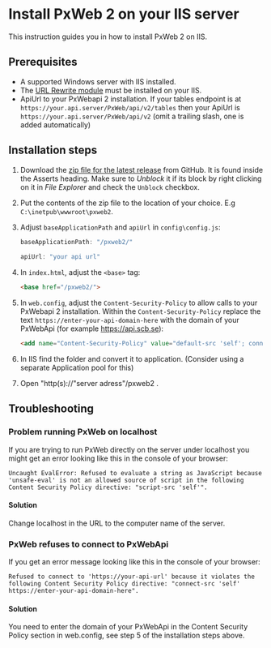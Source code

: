 # Install PxWeb 2 on your IIS server

This instruction guides you in how to install PxWeb 2 on IIS.

## Prerequisites

- A supported Windows server with IIS installed.
- The [URL Rewrite module](https://www.iis.net/downloads/microsoft/url-rewrite) must be installed on your IIS.
- ApiUrl to your PxWebapi 2 installation.
  If your tables endpoint is at `https://your.api.server/PxWeb/api/v2/tables`
  then your ApiUrl is `https://your.api.server/PxWeb/api/v2`  (omit a trailing slash, one is added automatically)

## Installation steps

1. Download the [zip file for the latest release](https://github.com/pxtools/PxWeb2/releases/latest) from GitHub.
  It is found inside the Asserts heading.
  Make sure to _Unblock_ it if its block by right clicking on it in _File Explorer_ and check the `Unblock` checkbox.
1. Put the contents of the zip file to the location of your choice. E.g `C:\inetpub\wwwroot\pxweb2`.
1. Adjust `baseApplicationPath` and `apiUrl` in `config\config.js`:

    ```js
    baseApplicationPath: "/pxweb2/"
        
    apiUrl: "your api url"
    ```

1. In `index.html`, adjust the `<base>` tag:

    ```html
    <base href="/pxweb2/">
    ```

1. In `web.config`, adjust the `Content-Security-Policy` to allow calls to your PxWebapi 2 installation. Within the `Content-Security-Policy` replace the text `https://enter-your-api-domain-here` with the domain of your PxWebApi (for example https://api.scb.se):

    ```html
    <add name="Content-Security-Policy" value="default-src 'self'; connect-src 'self' https://api.scb.se; script-src 'self'" />
    ```

1. In IIS find the folder and convert it to application. (Consider using a separate Application pool for this)

1. Open "http(s)://"server adress"/pxweb2 .

## Troubleshooting

### Problem running PxWeb on localhost

If you are trying to run PxWeb directly on the server under localhost you might get an error looking like this in the console of your browser:

  ```
  Uncaught EvalError: Refused to evaluate a string as JavaScript because 'unsafe-eval' is not an allowed source of script in the following Content Security Policy directive: "script-src 'self'".
  ```

#### Solution

Change localhost in the URL to the computer name of the server.

### PxWeb refuses to connect to PxWebApi

If you get an error message looking like this in the console of your browser:

  ```
  Refused to connect to 'https://your-api-url' because it violates the following Content Security Policy directive: "connect-src 'self' https://enter-your-api-domain-here".
  ```

#### Solution

You need to enter the domain of your PxWebApi in the Content Security Policy section in web.config, see step 5 of the installation steps above.
